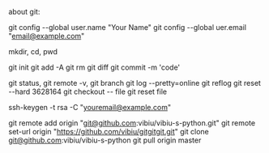 about git:

git config --global user.name "Your Name"
git config --global uer.email "email@example.com"

mkdir, cd, pwd

git init
git add -A
git rm
git diff
git commit -m 'code'

git status, git remote -v, git branch
git log --pretty=online
git reflog
git reset --hard  3628164
git checkout -- file
git reset <HEAD> file

ssh-keygen -t rsa -C "youremail@example.com"

git remote add origin "git@github.com:vibiu/vibiu-s-python.git"
git remote set-url origin "https://github.com/vibiu/gitgitgit.git"
git clone git@github.com:vibiu/vibiu-s-python
git pull origin master